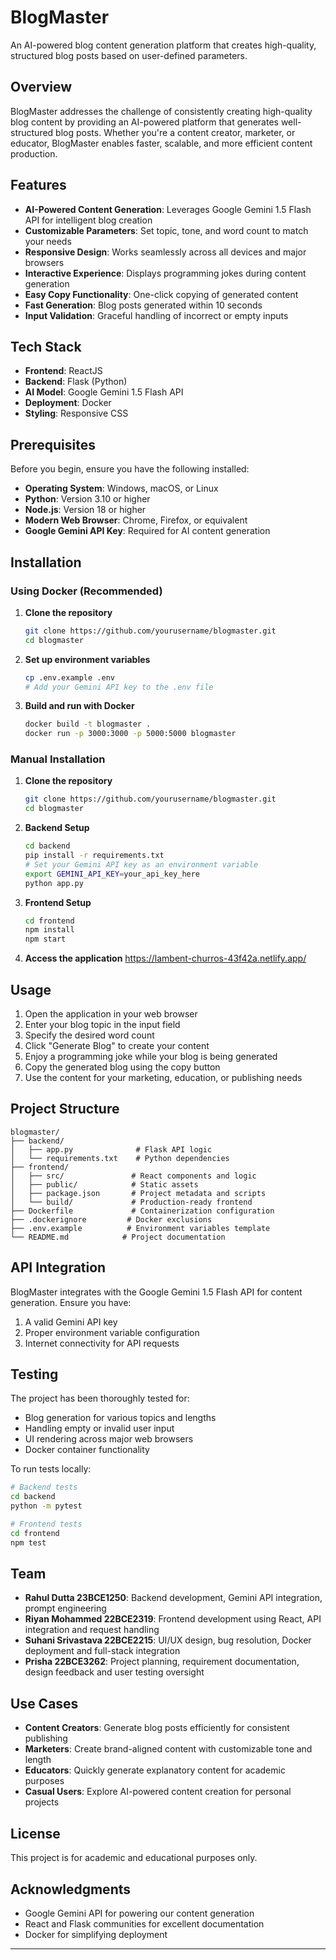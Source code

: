 # BlogMaster

An AI-powered blog content generation platform that creates high-quality, structured blog posts based on user-defined parameters.

## Overview

BlogMaster addresses the challenge of consistently creating high-quality blog content by providing an AI-powered platform that generates well-structured blog posts. Whether you're a content creator, marketer, or educator, BlogMaster enables faster, scalable, and more efficient content production.

## Features

- **AI-Powered Content Generation**: Leverages Google Gemini 1.5 Flash API for intelligent blog creation
- **Customizable Parameters**: Set topic, tone, and word count to match your needs
- **Responsive Design**: Works seamlessly across all devices and major browsers
- **Interactive Experience**: Displays programming jokes during content generation
- **Easy Copy Functionality**: One-click copying of generated content
- **Fast Generation**: Blog posts generated within 10 seconds
- **Input Validation**: Graceful handling of incorrect or empty inputs

## Tech Stack

- **Frontend**: ReactJS
- **Backend**: Flask (Python)
- **AI Model**: Google Gemini 1.5 Flash API
- **Deployment**: Docker
- **Styling**: Responsive CSS

## Prerequisites

Before you begin, ensure you have the following installed:

- **Operating System**: Windows, macOS, or Linux
- **Python**: Version 3.10 or higher
- **Node.js**: Version 18 or higher
- **Modern Web Browser**: Chrome, Firefox, or equivalent
- **Google Gemini API Key**: Required for AI content generation

## Installation

### Using Docker (Recommended)

1. **Clone the repository**
   ```bash
   git clone https://github.com/yourusername/blogmaster.git
   cd blogmaster
   ```

2. **Set up environment variables**
   ```bash
   cp .env.example .env
   # Add your Gemini API key to the .env file
   ```

3. **Build and run with Docker**
   ```bash
   docker build -t blogmaster .
   docker run -p 3000:3000 -p 5000:5000 blogmaster
   ```

### Manual Installation

1. **Clone the repository**
   ```bash
   git clone https://github.com/yourusername/blogmaster.git
   cd blogmaster
   ```

2. **Backend Setup**
   ```bash
   cd backend
   pip install -r requirements.txt
   # Set your Gemini API key as an environment variable
   export GEMINI_API_KEY=your_api_key_here
   python app.py
   ```

3. **Frontend Setup**
   ```bash
   cd frontend
   npm install
   npm start
   ```

4. **Access the application**
   https://lambent-churros-43f42a.netlify.app/
   

## Usage

1. Open the application in your web browser
2. Enter your blog topic in the input field
3. Specify the desired word count
4. Click "Generate Blog" to create your content
5. Enjoy a programming joke while your blog is being generated
6. Copy the generated blog using the copy button
7. Use the content for your marketing, education, or publishing needs

## Project Structure

```
blogmaster/
├── backend/
│   ├── app.py              # Flask API logic
│   └── requirements.txt    # Python dependencies
├── frontend/
│   ├── src/               # React components and logic
│   ├── public/            # Static assets
│   ├── package.json       # Project metadata and scripts
│   └── build/             # Production-ready frontend
├── Dockerfile             # Containerization configuration
├── .dockerignore         # Docker exclusions
├── .env.example          # Environment variables template
└── README.md            # Project documentation
```

## API Integration

BlogMaster integrates with the Google Gemini 1.5 Flash API for content generation. Ensure you have:

1. A valid Gemini API key
2. Proper environment variable configuration
3. Internet connectivity for API requests

## Testing

The project has been thoroughly tested for:

- Blog generation for various topics and lengths 
- Handling empty or invalid user input 
- UI rendering across major web browsers 
- Docker container functionality 

To run tests locally:
```bash
# Backend tests
cd backend
python -m pytest

# Frontend tests
cd frontend
npm test
```

## Team

- **Rahul Dutta 23BCE1250**: Backend development, Gemini API integration, prompt engineering
- **Riyan Mohammed 22BCE2319**: Frontend development using React, API integration and request handling
- **Suhani Srivastava 22BCE2215**: UI/UX design, bug resolution, Docker deployment and full-stack integration
- **Prisha 22BCE3262**: Project planning, requirement documentation, design feedback and user testing oversight

## Use Cases

- **Content Creators**: Generate blog posts efficiently for consistent publishing
- **Marketers**: Create brand-aligned content with customizable tone and length
- **Educators**: Quickly generate explanatory content for academic purposes
- **Casual Users**: Explore AI-powered content creation for personal projects

## License

This project is for academic and educational purposes only.

## Acknowledgments

- Google Gemini API for powering our content generation
- React and Flask communities for excellent documentation
- Docker for simplifying deployment

---
